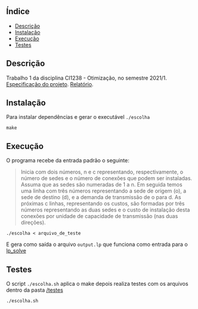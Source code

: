 ## Índice
* [Descrição](#descricao)
* [Instalação](#instalacao)
* [Execução](#execucao)
* [Testes](#testes)


## Descrição
Trabalho 1 da disciplina CI1238 - Otimização, no semestre 2021/1.  
[Especificação do projeto](docs/especificacao.pdf). 
[Relatório](docs/texto.pdf).
	
## Instalação
Para instalar dependências e gerar o executável `./escolha`
```
make
```
	
## Execução
O programa recebe da entrada padrão o seguinte:

> Inicia com dois números, n e c representando, respectivamente, o número de sedes e o número de conexões que podem ser instaladas. Assuma que as sedes são numeradas de 1 a n. Em seguida temos uma linha com três números representando a sede de origem (o), a sede de destino (d), e a demanda de transmissão de o para d. As próximas c linhas, representando os custos, são formadas por três números representando as duas sedes e o custo de instalação desta conexões por unidade de capacidade de transmissão (nas duas direções).

```
./escolha < arquivo_de_teste
```

E gera como saída o arquivo `output.lp` que funciona como entrada para o [lp_solve](http://web.mit.edu/lpsolve/doc/)

## Testes
O script `./escolha.sh` aplica o make depois realiza testes com os arquivos dentro da pasta [/testes](/testes)

```
./escolha.sh
```